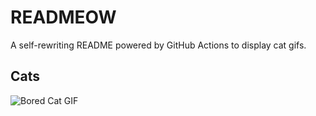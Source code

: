 # READMEOW

A self-rewriting README powered by GitHub Actions to display cat gifs.

## Cats

![Bored Cat GIF](https://media3.giphy.com/media/v1.Y2lkPTlhY2QwMmRha2xnZWNqMnp2ejlnZjFpMm5vcjRlbmFmaTh2c2xwZjkxeHFmazNpNiZlcD12MV9naWZzX3NlYXJjaCZjdD1n/mlvseq9yvZhba/200.gif)
